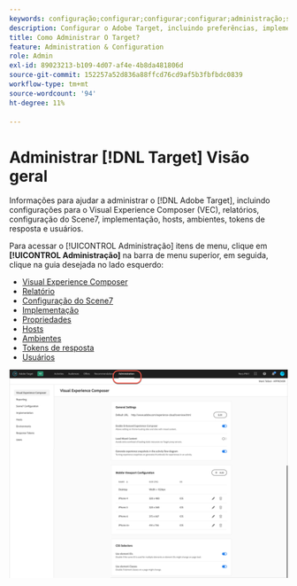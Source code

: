 ```yaml
---
keywords: configuração;configurar;configurar;configurar;administração;setting;setup;set-up;set up;administration
description: Configurar o Adobe Target, incluindo preferências, implementação, gerenciamento de usuários, propriedades, configuração do Scene7, gerenciamento de hosts e tokens de resposta.
title: Como Administrar O Target?
feature: Administration & Configuration
role: Admin
exl-id: 89023213-b109-4d07-af4e-4b8da481806d
source-git-commit: 152257a52d836a88ffcd76cd9af5b3fbfbdc0839
workflow-type: tm+mt
source-wordcount: '94'
ht-degree: 11%

---
```


# Administrar [!DNL Target] Visão geral

Informações para ajudar a administrar o [!DNL Adobe Target], incluindo configurações para o Visual Experience Composer (VEC), relatórios, configuração do Scene7, implementação, hosts, ambientes, tokens de resposta e usuários.

Para acessar o [!UICONTROL Administração] itens de menu, clique em **[!UICONTROL Administração]** na barra de menu superior, em seguida, clique na guia desejada no lado esquerdo:

* [Visual Experience Composer](/help/main/administrating-target/visual-experience-composer-set-up.md)
* [Relatório](/help/main/administrating-target/reporting.md)
* [Configuração do Scene7](/help/main/administrating-target/scene7-settings.md)
* [Implementação](/help/main/c-implementing-target/implementing-target.md)
* [Propriedades](/help/main/administrating-target/c-user-management/property-channel/property-channel.md)
* [Hosts](/help/main/administrating-target/hosts.md)
* [Ambientes](/help/main/administrating-target/environments.md)
* [Tokens de resposta](/help/main/administrating-target/response-tokens.md)
* [Usuários](/help/main/administrating-target/c-user-management/user-management.md)

![Menu Administração do Adobe Target](/help/main/administrating-target/assets/administration.png)
